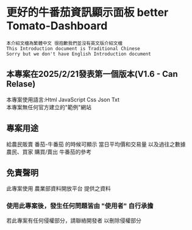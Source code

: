 # 更好的牛番茄資訊顯示面板 better Tomato-Dashboard
`本介紹文檔為繁體中文 很抱歉我們並沒有英文版介紹文檔`</br>
`This Introduction document is Traditional Chinese`</br>
`Sorry but we don't have English Introduction document `

## 本專案在2025/2/21發表第一個版本(V1.6 - Can Relase)
本專案使用語言:Html JavaScript Css Json Txt<br>
本專案無任何官方建立的"範例"網站

## 專案用途
給農民販賣 番茄-牛番茄 的時候可顯示 當日平均價和交易量 以及過往之數據
<br>農民、買家 購買/賣出 牛番茄的參考

## 免責聲明
此專案使用 <a herf="https://data.moa.gov.tw/open_detail.aspx?id=037">農業部資料開放平台</a> 提供之資料
<h3>使用此專案後，發生任何問題皆由 "使用者" 自行承擔 </h3>
若此專案有任何侵權部分，請聯絡開發者 以刪除侵權部分</br>
